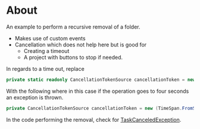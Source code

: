 ﻿# About

An example to perform a recursive removal of a folder.

- Makes use of custom events
- Cancellation which does not help here but is good for 
    - Creating a timeout
    - A project with buttons to stop if needed.

In regards to a time out, replace

```csharp
private static readonly CancellationTokenSource cancellationToken = new();
```

With the following where in this case if the operation goes to four seconds an exception is thrown.

```csharp
private CancellationTokenSource cancellationToken = new (TimeSpan.FromSeconds(4));
```

In the code performing the removal, check for [TaskCanceledException](https://learn.microsoft.com/en-us/dotnet/api/system.threading.tasks.taskcanceledexception?view=net-8.0).